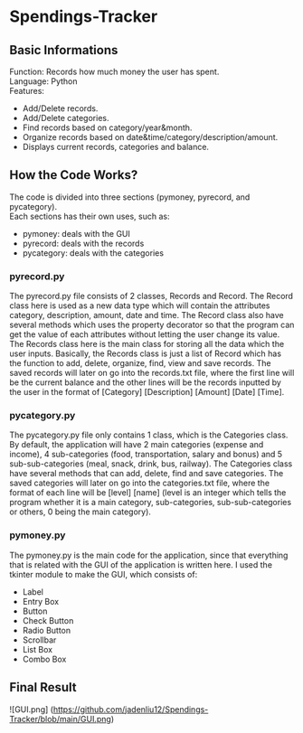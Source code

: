 # Spendings-Tracker

## Basic Informations
Function: Records how much money the user has spent.  
Language: Python  
Features:
- Add/Delete records.  
- Add/Delete categories.  
- Find records based on category/year&month.  
- Organize records based on date&time/category/description/amount.  
- Displays current records, categories and balance.  

## How the Code Works?
The code is divided into three sections (pymoney, pyrecord, and pycategory).  
Each sections has their own uses, such as:  
- pymoney: deals with the GUI  
- pyrecord: deals with the records  
- pycategory: deals with the categories  

### pyrecord.py
The pyrecord.py file consists of 2 classes, Records and Record. The Record class here is used as a new data type which will contain the attributes category, description, amount, date and time. The Record class also have several methods which uses the property decorator so that the program can get the value of each attributes without letting the user change its value. The Records class here is the main class for storing all the data which the user inputs. Basically, the Records class is just a list of Record which has the function to add, delete, organize, find, view and save records. The saved records will later on go into the records.txt file, where the first line will be the current balance and the other lines will be the records inputted by the user in the format of [Category] [Description] [Amount] [Date] [Time].  

### pycategory.py
The pycategory.py file only contains 1 class, which is the Categories class. By default, the application will have 2 main categories (expense and income), 4 sub-categories (food, transportation, salary and bonus) and 5 sub-sub-categories (meal, snack, drink, bus, railway). The Categories class have several methods that can add, delete, find and save categories. The saved categories will later on go into the categories.txt file, where the format of each line will be [level] [name] (level is an integer which tells the program whether it is a main category, sub-categories, sub-sub-categories or others, 0 being the main category).  

### pymoney.py
The pymoney.py is the main code for the application, since that everything that is related with the GUI of the application is written here. I used the tkinter module to make the GUI, which consists of:  
- Label
- Entry Box
- Button
- Check Button
- Radio Button
- Scrollbar
- List Box
- Combo Box

## Final Result
![GUI.png] (https://github.com/jadenliu12/Spendings-Tracker/blob/main/GUI.png)
